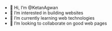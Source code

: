 - 👋 Hi, I’m @KetanAgwan
- 👀 I’m interested in building websites 
- 🌱 I’m currently learning web technologies
- 💞️ I’m looking to collaborate on good web pages


<!---
KetanAgwan/KetanAgwan is a ✨ special ✨ repository because its `README.md` (this file) appears on your GitHub profile.
You can click the Preview link to take a look at your changes.
--->

